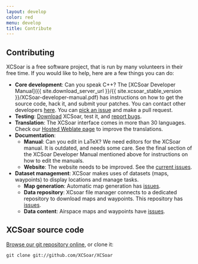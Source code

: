 ```yaml
---
layout: develop
color: red
menu: develop
title: Contribute
---
```


## Contributing

XCSoar is a free software project, that is run by many volunteers in their free time. 
If you would like to help, here are a few things you can do:

- **Core development**: Can you speak C++? The [XCSoar Developer Manual]({{ site.download_server_url }}/{{ site.xcsoar_stable_version }}/XCSoar-developer-manual.pdf) has instructions on how to get the source code, hack it, and submit your patches.  You can contact other developers [here](/contact/).
You can [pick an issue](https://github.com/XCSoar/XCSoar/issues) and make a pull request.
- **Testing**: [Download](https://xcsoar.org/download/) XCSoar, test it, and [report bugs](/develop/new_ticket.html).
- **Translation**: The XCSoar interface comes in more than 30 languages. Check our [Hosted Weblate page](https://hosted.weblate.org/projects/xcsoar) to improve the translations.
- **Documentation**: 
	- **Manual**: Can you edit in LaTeX? We need editors for the XCSoar manual. It is outdated, and needs some care. See the final section of the XCSoar Developer Manual mentioned above for instructions on how to edit the manuals.
	- **Website**: The website needs to be improved. See the [current issues](https://github.com/XCSoar/website/issues).
- **Dataset management**: XCSoar makes uses of datasets (maps, waypoints) to display locations and manage tasks.
	- **Map generation**: Automatic map generation has [issues](https://github.com/XCSoar/xcsoar-mapgen-data/issues).
	- **Data repository**: XCsoar file manager connects to a dedicated repository to download maps and waypoints. This repository has [issues](https://github.com/XCSoar/xcsoar-data-repository/issues).
	- **Data content**: Airspace maps and waypoints have [issues](https://github.com/XCSoar/xcsoar-data-content/issues). 

## XCSoar source code

[Browse our git repository online](https://github.com/XCSoar/XCSoar), or clone it:

	git clone git://github.com/XCSoar/XCSoar

